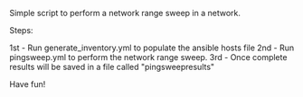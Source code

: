Simple script to perform a network range sweep in a network.

Steps:

1st - Run generate_inventory.yml to populate the ansible hosts file
2nd - Run pingsweep.yml to perform the network range sweep.
3rd - Once complete results will be saved in a file called "pingsweepresults"

Have fun!

